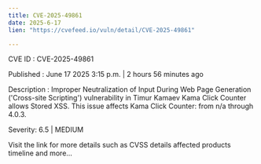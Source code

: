 ```yaml
---
title: CVE-2025-49861
date: 2025-6-17
lien: "https://cvefeed.io/vuln/detail/CVE-2025-49861"

---
```


CVE ID : CVE-2025-49861

Published :  June 17
2025
3:15 p.m. | 2 hours
56 minutes ago

Description : Improper Neutralization of Input During Web Page Generation ('Cross-site Scripting') vulnerability in Timur Kamaev Kama Click Counter allows Stored XSS. This issue affects Kama Click Counter: from n/a through 4.0.3.

Severity: 6.5 | MEDIUM

Visit the link for more details
such as CVSS details
affected products
timeline
and more...
